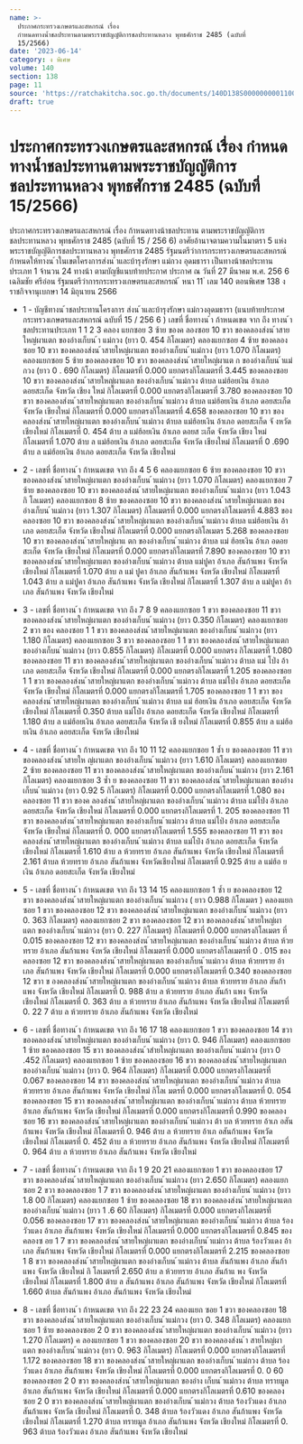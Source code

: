 ```yaml
---
name: >-
  ประกาศกระทรวงเกษตรและสหกรณ์ เรื่อง
  กำหนดทางน้ำชลประทานตามพระราชบัญญัติการชลประทานหลวง พุทธศักราช 2485 (ฉบับที่
  15/2566)
date: '2023-06-14'
category: ง พิเศษ
volume: 140
section: 138
page: 11
source: 'https://ratchakitcha.soc.go.th/documents/140D138S0000000001100.pdf'
draft: true
---
```


# ประกาศกระทรวงเกษตรและสหกรณ์ เรื่อง กำหนดทางน้ำชลประทานตามพระราชบัญญัติการชลประทานหลวง พุทธศักราช 2485 (ฉบับที่ 15/2566)

ประกาศกระทรวงเกษตรและสหกรณ์ เรื่อง ก้าหนดทางน้าชลประทาน ตามพระราชบัญญัติการชลประทานหลวง พุทธศักราช 2485 (ฉบับที่ 15 / 256 6) อาศัยอ้านาจตามความในมาตรา 5 แห่งพระราชบัญญัติการชลประทานหลวง พุทธศักราช 2485 รัฐมนตรีว่าการกระทรวงเกษตรและสหกรณ์ ก้าหนดให้ทางน ้าในเขตโครงการส่งน ้าและบ้ารุงรักษา แม่กวง อุดมธารา เป็นทางน้าชลประทานประเภท 1 จ้านวน 24 ทางน้า ตามบัญชีแนบท้ายประกาศ ประกาศ ณ วันที่ 27 มีนาคม พ.ศ. 256 6 เฉลิมชัย ศรีอ่อน รัฐมนตรีว่าการกระทรวงเกษตรและสหกรณ์ ้ หนา 11 ่ เลม 140 ตอนพิเศษ 138 ง ราชกิจจานุเบกษา 14 มิถุนายน 2566

- 1 - บัญชีทางน ้าชลประทานโครงการ ส่งน ้าและบ้ารุงรักษา แม่กวงอุดมธารา (แนบท้ายประกาศกระทรวงเกษตรและสหกรณ์ ฉบับที่ 15 / 256 6 ) เลขที่ ชื่อทางน ้า ก้าหนดเขต จาก ถึง ทางน ้าชลประทานประเภท 1 1 2 3 คลอง แยกซอย 3 ซ้าย ของค ลองซอย 10 ขวา ของคลองส่งน ้าสายใหญ่ผาแตก ของอ่างเก็บน ้า แม่กวง (ยาว 0. 454 กิโลเมตร) คลองแยกซอย 4 ซ้าย ของคลองซอย 10 ขวา ของคลองส่งน ้าสายใหญ่ผาแตก ของอ่างเก็บน ้าแม่กวง (ยาว 1.070 กิโลเมตร) คลองแยกซอย 5 ซ้าย ของคลองซอย 10 ขวา ของคลองส่งน ้าสายใหญ่ผาแต ก ของอ่างเก็บน ้าแม่กวง (ยาว 0 . 690 กิโลเมตร) กิโลเมตรที่ 0.000 แยกตรงกิโลเมตรที่ 3.445 ของคลองซอย 10 ขวา ของคลองส่งน ้าสายใหญ่ผาแตก ของอ่างเก็บน ้าแม่กวง ต้าบล แม่ฮ้อยเงิน อ้าเภอ ดอยสะเก็ด จังหวัด เชียง ใหม่ กิโลเมตรที่ 0.000 แยกตรงกิโลเมตรที่ 3.780 ของคลองซอย 10 ขวา ของคลองส่งน ้าสายใหญ่ผาแตก ของอ่างเก็บน ้าแม่กวง ต้าบล แม่ฮ้อยเงิน อ้าเภอ ดอยสะเก็ด จังหวัด เชียงใหม่ กิโลเมตรที่ 0.000 แยกตรงกิโลเมตรที่ 4.658 ของคลองซอย 10 ขวา ของคลองส่งน ้าสายใหญ่ผาแตก ของอ่างเก็บน ้าแม่กวง ต้าบล แม่ฮ้อยเงิน อ้าเภอ ดอยสะเก็ด จั งหวัด เชียงใหม่ กิโลเมตรที่ 0. 454 ต้าบ ล แม่ฮ้อยเงิน อ้าเภอ ดอยส ะเก็ด จังหวัด เชียง ใหม่ กิโลเมตรที่ 1.070 ต้าบ ล แม่ฮ้อยเงิน อ้าเภอ ดอยสะเก็ด จังหวัด เชียงใหม่ กิโลเมตรที่ 0 .690 ต้าบ ล แม่ฮ้อยเงิน อ้าเภอ ดอยสะเก็ด จังหวัด เชียงใหม่

- 2 - เลขที่ ชื่อทางน ้า ก้าหนดเขต จาก ถึง 4 5 6 คลองแยกซอย 6 ซ้าย ของคลองซอย 10 ขวา ของคลองส่งน ้าสายใหญ่ผาแตก ของอ่างเก็บน ้าแม่กวง (ยาว 1.070 กิโลเมตร) คลองแยกซอย 7 ซ้าย ของคลองซอย 10 ขวา ของคลองส่งน ้าสายใหญ่ผาแตก ของอ่างเก็บน ้าแม่กวง (ยาว 1.043 กิ โลเมตร) คลองแยกซอย 8 ซ้าย ของคลองซอย 10 ขวา ของคลองส่งน ้าสายใหญ่ผาแตก ของอ่างเก็บน ้าแม่กวง (ยาว 1.307 กิโลเมตร) กิโลเมตรที่ 0.000 แยกตรงกิโลเมตรที่ 4.883 ของคลองซอย 10 ขวา ของคลองส่งน ้าสายใหญ่ผาแตก ของอ่างเก็บน ้าแม่กวง ต้าบล แม่ฮ้อยเงิน อ้าเภอ ดอยสะเก็ด จังหวัด เชียงใหม่ กิโลเมตรที่ 0.000 แยกตรงกิโลเมตร 5.268 ของคลองซอย 10 ขวา ของคลองส่งน ้าสายใหญ่ผาแ ตก ของอ่างเก็บน ้าแม่กวง ต้าบล แม่ ฮ้อยเงิน อ้าเภ อดอยสะเก็ด จังหวัด เชียงใหม่ กิโลเมตรที่ 0.000 แยกตรงกิโลเมตรที่ 7.890 ของคลองซอย 10 ขวา ของคลองส่งน ้าสายใหญ่ผาแตก ของอ่างเก็บน ้าแม่กวง ต้าบล แม่ปูคา อ้าเภอ สันก้าแพง จังหวัด เชียงใหม่ กิโลเมตรที่ 1.070 ต้าบ ล แม่ ปูคา อ้าเภอ สันก้าแพง จังหวัด เชียงใหม่ กิโลเมตรที่ 1.043 ต้าบ ล แม่ปูคา อ้าเภอ สันก้าแพง จังหวัด เชียงใหม่ กิโลเมตรที่ 1.307 ต้าบ ล แม่ปูคา อ้าเภอ สันก้าแพง จังหวัด เชียงใหม่

- 3 - เลขที่ ชื่อทางน ้า ก้าหนดเขต จาก ถึง 7 8 9 คลองแยกซอย 1 ขวา ของคลองซอย 11 ขวา ของคลองส่งน ้าสายใหญ่ผาแตก ของอ่างเก็บน ้าแม่กวง (ยาว 0.350 กิโลเมตร) คลองแยกซอย 2 ขวา ของ คลองซอย 1 1 ขวา ของคลองส่งน ้าสายใหญ่ผาแตก ของอ่างเก็บน ้าแม่กวง (ยาว 1.180 กิโลเมตร) คลองแยกซอย 3 ขวา ของคลองซอย 1 1 ขวา ของคลองส่งน ้าสายใหญ่ผาแตก ของอ่างเก็บน ้าแม่กวง (ยาว 0.855 กิโลเมตร) กิโลเมตรที่ 0.000 แยกตรง กิโลเมตรที่ 1.080 ของคลองซอย 11 ขวา ของคลองส่งน ้าสายใหญ่ผาแตก ของอ่างเก็บน ้าแม่กวง ต้าบล แม่ โป่ง อ้าเภอ ดอยสะเก็ด จังหวัด เชียงใหม่ กิโลเมตรที่ 0.000 แยกตรงกิโลเมตรที่ 1.205 ของคลองซอย 1 1 ขวา ของคลองส่งน ้าสายใหญ่ผาแตก ของอ่างเก็บน ้าแม่กวง ต้าบล แม่โป่ง อ้าเภอ ดอยสะเก็ด จังหวัด เชียงใหม่ กิโลเมตรที่ 0.000 แยกตรงกิโลเมตรที่ 1.705 ของคลองซอย 1 1 ขวา ของคลองส่งน ้าสายใหญ่ผาแตก ของอ่างเก็บน ้าแม่กวง ต้าบล แม่ ฮ้อยเงิน อ้าเภอ ดอยสะเก็ด จังหวัด เชียงใหม่ กิโลเมตรที่ 0.350 ต้าบล แม่โป่ง อ้าเภอ ดอยสะเก็ด จังหวัด เชียงใหม่ กิโลเมตรที่ 1.180 ต้าบ ล แม่ฮ้อยเงิน อ้าเภอ ดอยสะเก็ด จังหวัด เชี ยงใหม่ กิโลเมตรที่ 0.855 ต้าบ ล แม่ฮ้อยเงิน อ้าเภอ ดอยสะเก็ด จังหวัด เชียงใหม่

- 4 - เลขที่ ชื่อทางน ้า ก้าหนดเขต จาก ถึง 10 11 12 คลองแยกซอย 1 ซ้ำ ย ของคลองซอย 11 ขวา ของคลองส่งน ้าสายให ญ่ผาแตก ของอ่างเก็บน ้าแม่กวง (ยาว 1.610 กิโลเมตร) คลองแยกซอย 2 ซ้าย ของคลองซอย 11 ขวา ของคลองส่งน ้าสายใหญ่ผาแตก ของอ่างเก็บน ้าแม่กวง (ยาว 2.161 กิโลเมตร) คลองแยกซอย 3 ซ้ำ ย ของคลองซอย 11 ขวา ของคลองส่งน ้าสายใหญ่ผาแตก ของอ่างเก็บน ้าแม่กวง (ยาว 0.92 5 กิโลเมตร) กิโลเมตรที่ 0.000 แยกตรงกิโลเมตรที่ 1.080 ของคลองซอย 11 ขวา ของค ลองส่งน ้าสายใหญ่ผาแตก ของอ่างเก็บน ้าแม่กวง ต้าบล แม่โป่ง อ้าเภอ ดอยสะเก็ด จังหวัด เชียงใหม่ กิโลเมตรที่ 0.000 แยกตรงกิโลเมตรที่ 1. 205 ของคลองซอย 11 ขวา ของคลองส่งน ้าสายใหญ่ผาแตก ของอ่างเก็บน ้าแม่กวง ต้าบล แม่โป่ง อ้าเภอ ดอยสะเก็ด จังหวัด เชียงใหม่ กิโลเมตรที่ 0. 000 แยกตรงกิโลเมตรที่ 1.555 ของคลองซอย 11 ขวา ของคลองส่งน ้าสายใหญ่ผาแตก ของอ่างเก็บน ้าแม่กวง ต้าบล แม่โป่ง อ้าเภอ ดอยสะเก็ด จังหวัด เชียงใหม่ กิโลเมตรที่ 1.610 ต้าบ ล ห้วยทราย อ้าเภอ สันก้าแพง จังหวัด เชียงใหม่ กิโลเมตรที่ 2.161 ต้าบล ห้วยทราย อ้าเภอ สันก้าแพง จังหวัดเชียงใหม่ กิโลเมตรที่ 0.925 ต้าบ ล แม่ฮ้อ ยเงิน อ้าเภอ ดอยสะเก็ด จังหวัด เชียงใหม่

- 5 - เลขที่ ชื่อทางน ้า ก้าหนดเขต จาก ถึง 13 14 15 คลองแยกซอย 1 ซ้ำ ย ของคลองซอย 12 ขวา ของคลองส่งน ้าสายใหญ่ผาแตก ของอ่างเก็บน ้าแม่กวง ( ยาว 0.988 กิโลเมตร ) คลองแยกซอย 1 ขวา ของคลองซอย 12 ขวา ของคลองส่งน ้าสายใหญ่ผาแตก ของอ่างเก็บน ้าแม่กวง (ยาว 0. 363 กิโลเมตร) คลองแยกซอย 2 ขวา ของคลองซอย 12 ขวา ของคลองส่งน ้าสายใหญ่ผาแตก ของอ่างเก็บน ้าแม่กวง (ยาว 0. 227 กิโลเมตร) กิโลเมตรที่ 0.000 แยกตรงกิโลเมตร ที่ 0.015 ของคลองซอย 12 ขวา ของคลองส่งน ้าสายใหญ่ผาแตก ของอ่างเก็บน ้าแม่กวง ต้าบล ห้วยทราย อ้าเภอ สันก้าแพง จังหวัด เชียงใหม่ กิโลเมตรที่ 0.000 แยกตรงกิโลเมตรที่ 0 . 015 ของคลองซอย 12 ขวา ของคลองส่งน ้าสายใหญ่ผาแตก ของอ่างเก็บน ้าแม่กวง ต้าบล ห้วยทราย อ้าเภอ สันก้าแพง จังหวัด เชียงใหม่ กิโลเมตรที่ 0.000 แยกตรงกิโลเมตรที่ 0.340 ของคลองซอย 12 ขวา ข องคลองส่งน ้าสายใหญ่ผาแตก ของอ่างเก็บน ้าแม่กวง ต้าบล ห้วยทราย อ้าเภอ สันก้าแพง จังหวัด เชียงใหม่ กิโลเมตรที่ 0. 988 ต้าบ ล ห้วยทราย อ้าเภอ สันก้า แพง จังหวัด เชียงใหม่ กิโลเมตรที่ 0. 363 ต้าบ ล ห้วยทราย อ้าเภอ สันก้าแพง จังหวัด เชียงใหม่ กิโลเมตรที่ 0. 22 7 ต้าบ ล ห้วยทราย อ้าเภอ สันก้าแพง จังหวัด เชียงใหม่

- 6 - เลขที่ ชื่อทางน ้า ก้าหนดเขต จาก ถึง 16 17 18 คลองแยกซอย 1 ขวา ของคลองซอย 14 ขวา ของคลองส่งน ้าสายใหญ่ผาแตก ของอ่างเก็บน ้าแม่กวง (ยาว 0. 946 กิโลเมตร) คลองแยกซอย 1 ซ้าย ของคลองซอย 15 ขวา ของคลองส่งน ้าสำยใหญ่ผาแตก ของอ่างเก็บน ้าแม่กวง (ยาว 0 .452 กิโลเมตร) คลองแยกซอย 1 ซ้าย ของคลองซอย 16 ขวา ของคลองส่งน ้าสายใหญ่ผาแตก ของอ่างเก็บน ้าแม่กวง (ยาว 0. 964 กิโลเมตร) กิโลเมตรที่ 0.000 แยกตรงกิโลเมตรที่ 0.067 ของคลองซอย 14 ขวา ของคลองส่งน ้าสายใหญ่ผาแตก ของอ่างเก็บน ้าแม่กวง ต้าบล ห้วยทราย อ้าเภอ สันก้าแพง จังหวัด เชียงใหม่ กิโลเ มตรที่ 0.000 แยกตรงกิโลเมตรที่ 0. 054 ของคลองซอย 15 ขวา ของคลองส่งน ้าสายใหญ่ผาแตก ของอ่างเก็บน ้าแม่กวง ต้าบล ห้วยทราย อ้าเภอ สันก้าแพง จังหวัด เชียงใหม่ กิโลเมตรที่ 0.000 แยกตรงกิโลเมตรที่ 0.990 ของคลองซอย 16 ขวา ของคลองส่งน ้าสายใหญ่ผาแตก ของอ่างเก็บน ้าแม่กวง ต้า บล ห้วยทราย อ้าเภ อสันก้าแพง จังหวัด เชียงใหม่ กิโลเมตรที่ 0. 946 ต้าบ ล ห้วยทราย อ้าเภ อสันก้าแพง จังหวัด เชียงใหม่ กิโลเมตรที่ 0. 452 ต้าบ ล ห้วยทราย อ้าเภอ สันก้าแพง จังหวัด เชียงใหม่ กิโลเมตรที่ 0. 964 ต้าบ ล ห้วยทราย อ้าเภอ สันก้าแพง จังหวัด เชียงใหม่

- 7 - เลขที่ ชื่อทางน ้า ก้าหนดเขต จาก ถึง 1 9 20 21 คลองแยกซอย 1 ขวา ของคลองซอย 17 ขวา ของคลองส่งน ้าสายใหญ่ผาแตก ของอ่างเก็บน ้าแม่กวง (ยาว 2.650 กิโลเมตร) คลองแยกซอย 2 ขวา ของคลองซอย 1 7 ขวา ของคลองส่งน ้าสายใหญ่ผาแตก ของอ่างเก็บน ้าแม่กวง (ยาว 1.8 00 กิโลเมตร) คลองแยกซอย 1 ซ้าย ของคลองซอย 18 ขวา ของคลองส่งน ้าสายใหญ่ผาแตก ของอ่างเก็บน ้าแม่กวง (ยาว 1 .6 60 กิโลเมตร) กิโลเมตรที่ 0.000 แยกตรงกิโลเมตรที่ 0.056 ของคลองซอย 17 ขวา ของคลองส่งน ้าสายใหญ่ผาแตก ของอ่างเก็บน ้าแม่กวง ต้าบล ร้องวัวแดง อ้าเภอ สันก้าแพง จังหวัด เชียงใหม่ กิโลเมตรที่ 0.000 แยกตรงกิโลเมตรที่ 0.845 ของคลองซ อย 1 7 ขวา ของคลองส่งน ้าสายใหญ่ผาแตก ของอ่างเก็บน ้าแม่กวง ต้าบล ร้องวัวแดง อ้าเภอ สันก้าแพง จังหวัด เชียงใหม่ กิโลเมตรที่ 0.000 แยกตรงกิโลเมตรที่ 2.215 ของคลองซอย 1 8 ขวา ของคลองส่งน ้าสายใหญ่ผาแตก ของอ่างเก็บน ้าแม่กวง ต้าบล สันก้าแพง อ้าเภอ สันก้าแพง จังหวัด เชียงใหม่ กิ โลเมตรที่ 2.650 ต้าบ ล ห้วยทราย อ้าเภอ สันก้าแ พง จังหวัด เชียงใหม่ กิโลเมตรที่ 1.800 ต้าบ ล สันก้าแพง อ้าเภอ สันก้าแพง จังหวัด เชียงใหม่ กิโลเมตรที่ 1.660 ต้าบล สันก้าแพง อ้าเภอ สันก้าแพง จังหวัด เชียงใหม่

- 8 - เลขที่ ชื่อทางน ้า ก้าหนดเขต จาก ถึง 22 23 24 คลองแยก ซอย 1 ขวา ของคลองซอย 18 ขวา ของคลองส่งน ้าสายใหญ่ผาแตก ของอ่างเก็บน ้าแม่กวง (ยาว 0. 348 กิโลเมตร) คลองแยกซอย 1 ซ้าย ของคลองซอย 2 0 ขวา ของคลองส่งน ้าสายใหญ่ผาแตก ของอ่างเก็บน ้าแม่กวง (ยาว 1.270 กิโลเมตร) ค ลองแยกซอย 1 ขวา ของคลองซอย 20 ขวา ของคลองส่งน ้า สายใหญ่ผาแตก ของอ่างเก็บน ้าแม่กวง (ยาว 0. 963 กิโลเมตร) กิโลเมตรที่ 0.000 แยกตรงกิโลเมตรที่ 1.172 ของคลองซอย 18 ขวา ของคลองส่งน ้าสายใหญ่ผาแตก ของอ่างเก็บน ้าแม่กวง ต้าบล ร้องวัวแดง อ้าเภอ สันก้าแพง จังหวัด เชียงใหม่ กิโลเมตรที่ 0.000 แยกตรงกิโลเมตรที่ 0. 0 60 ของคลองซอย 2 0 ขวา ของคลองส่งน ้าสายใหญ่ผาแตก ของอ่าง เก็บน ้าแม่กวง ต้าบล ทรายมูล อ้าเภอ สันก้าแพง จังหวัด เชียงใหม่ กิโลเมตรที่ 0.000 แยกตรงกิโลเมตรที่ 0.610 ของคลองซอย 2 0 ขวา ของคลองส่งน ้าสายใหญ่ผาแตก ของอ่างเก็บน ้าแม่กวง ต้าบล ร้องวัวแดง อ้าเภอ สันก้าแพง จังหวัด เชียงใหม่ กิโลเมตรที่ 0. 348 ต้าบล ร้องวัวแดง อ้าเภอ สันก้าแพง จังหวัด เชียงใหม่ กิโลเมตรที่ 1.270 ต้าบล ทรายมูล อ้าเภอ สันก้าแพง จังหวัด เชียงใหม่ กิโลเมตรที่ 0. 963 ต้าบล ร้องวัวแดง อ้าเภอ สันก้าแพง จังหวัด เชียงใหม่
